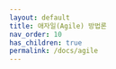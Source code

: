```yaml
---
layout: default
title: 애자일(Agile) 방법론
nav_order: 10
has_children: true
permalink: /docs/agile
---
```


